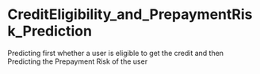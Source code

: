 # CreditEligibility_and_PrepaymentRisk_Prediction
Predicting first whether a user is eligible to get the credit and then Predicting the Prepayment Risk of the user
